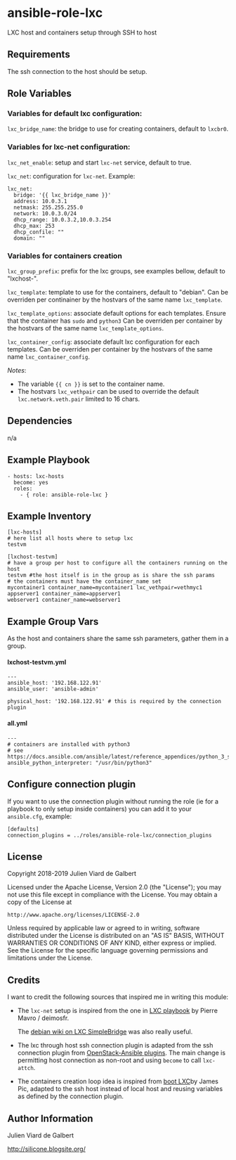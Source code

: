 ansible-role-lxc
================

LXC host and containers setup through SSH to host

Requirements
------------

The ssh connection to the host should be setup.

Role Variables
--------------

### Variables for default lxc configuration:

`lxc_bridge_name`: the bridge to use for creating containers,
                   default to `lxcbr0`.

### Variables for lxc-net configuration:

`lxc_net_enable`: setup and start `lxc-net` service, default to true.

`lxc_net`: configuration for `lxc-net`. Example:

```
lxc_net:
  bridge: '{{ lxc_bridge_name }}'
  address: 10.0.3.1
  netmask: 255.255.255.0
  network: 10.0.3.0/24
  dhcp_range: 10.0.3.2,10.0.3.254
  dhcp_max: 253
  dhcp_confile: ""
  domain: ""

```

### Variables for containers creation

`lxc_group_prefix`: prefix for the lxc groups, see examples bellow,
                    default to "lxchost-".

`lxc_template`: template to use for the containers,
                default to "debian".
                Can be overriden per continainer by the hostvars of the same name `lxc_template`.


`lxc_template_options`: associate default options for each templates.
                        Ensure that the container has `sudo` and `python3`
                        Can be overriden per container by the hostvars of the
                        same name `lxc_template_options`.

`lxc_container_config`: associate default lxc configuration for each templates.
                        Can be overriden per container by the hostvars of the
                        same name `lxc_container_config`.

_Notes_:
 - The variable `{{ cn }}` is set to the container name.
 - The hostvars `lxc_vethpair` can be used to override the default `lxc.network.veth.pair` limited to 16 chars.

Dependencies
------------

n/a

Example Playbook
----------------

```
- hosts: lxc-hosts
  become: yes
  roles:
    - { role: ansible-role-lxc }
```

Example Inventory
-----------------

```
[lxc-hosts]
# here list all hosts where to setup lxc
testvm

[lxchost-testvm]
# have a group per host to configure all the containers running on the host
testvm #the host itself is in the group as is share the ssh params
# the containers must have the container_name set
mycontainer1 container_name=mycontainer1 lxc_vethpair=vethmyc1
appserver1 container_name=appserver1
webserver1 container_name=webserver1
```

Example Group Vars
------------------
As the host and containers share the same ssh parameters, gather them in a group.

#### lxchost-testvm.yml
```
---
ansible_host: '192.168.122.91'
ansible_user: 'ansible-admin'

physical_host: '192.168.122.91' # this is required by the connection plugin
```

#### all.yml
```
---
# containers are installed with python3
# see https://docs.ansible.com/ansible/latest/reference_appendices/python_3_support.html
ansible_python_interpreter: "/usr/bin/python3"
```

Configure connection plugin
---------------------------

If you want to use the connection plugin without running the role
(ie for a playbook to only setup inside containers)
you can add it to your `ansible.cfg`, example:
```
[defaults]
connection_plugins = ../roles/ansible-role-lxc/connection_plugins
```

License
-------

Copyright 2018-2019 Julien Viard de Galbert

Licensed under the Apache License, Version 2.0 (the "License"); you may
not use this file except in compliance with the License. You may obtain
a copy of the License at

    http://www.apache.org/licenses/LICENSE-2.0

Unless required by applicable law or agreed to in writing, software
distributed under the License is distributed on an "AS IS" BASIS, WITHOUT
WARRANTIES OR CONDITIONS OF ANY KIND, either express or implied. See the
License for the specific language governing permissions and limitations
under the License.

Credits
-------

I want to credit the following sources that inspired me in writing this module:

- The `lxc-net` setup is inspired from the one in [LXC playbook](https://github.com/deimosfr/ansible-lxc) by Pierre Mavro / deimosfr.

  The [debian wiki on LXC SimpleBridge](https://wiki.debian.org/LXC/SimpleBridge) was also really useful.

- The lxc through host ssh connection plugin is adapted from the ssh connection plugin from [OpenStack-Ansible plugins](https://github.com/openstack/openstack-ansible-plugins.git). The main change is permitting host connection as non-root and using `become` to call `lxc-attch`.

- The containers creation loop idea is inspired from [boot LXC](https://github.com/peopledoc/ansible-boot-lxc)by James Pic, adapted to the ssh host instead of local host and reusing variables as defined by the connection plugin.

Author Information
------------------

Julien Viard de Galbert

http://silicone.blogsite.org/

